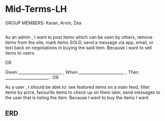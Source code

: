 # Mid-Terms-LH
GROUP MEMBERS: Karan, Arvin, Zea

## 

As an admin ,
I want to post items which can be seen by others, remove items from the site, mark items SOLD, send a message via app, email, or text back on negotiations in buying the said item.
Because I want to sell items to users. 


OR

Given ______________________ ,
When _______________________ ,
Then  ______________________ .
OR

As a user ,
I should be able to: see featured items on a main feed, filter items by price, favourite items to check up on them later, send messages to the user that is listing the item.
Because I want to buy the items I want.


## ERD
